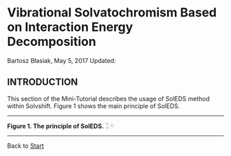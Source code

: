 Vibrational Solvatochromism Based on Interaction Energy Decomposition
=====================================================================

Bartosz Błasiak, May 5, 2017  Updated: 

INTRODUCTION
------------

This section of the Mini-Tutorial describes the usage of SolEDS method
within Solvshift. Figure 1 shows the main principle of SolEDS.

******
**Figure 1. The principle of SolEDS.** 
<img src="soleds-scheme.png" alt="Drawing" style="width: 20px;"/>
******

Back to [Start](https://github.com/globulion/slv/tree/master/doc/tutor)

